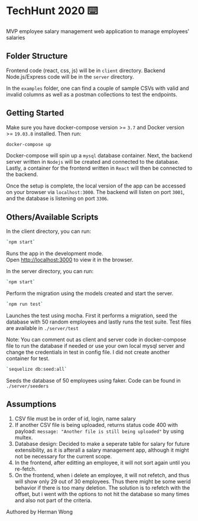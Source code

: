 # TechHunt 2020 ⌨️

MVP employee salary management web application to manage employees' salaries

## Folder Structure

Frontend code (react, css, js) will be in `client` directory. Backend Node.js/Express code will be in the `server` directory.

In the `examples` folder, one can find a couple of sample CSVs with valid and invalid columns as well as a postman collections to test the endpoints.

## Getting Started

Make sure you have docker-compose version >= `3.7` and Docker version >= `19.03.8` installed. Then run:

```bash
docker-compose up
```

Docker-compose will spin up a `mysql` database container. Next, the backend server written in `Nodejs` will be created and connected to the database. Lastly, a container for the frontend written in `React` will then be connected to the backend.

Once the setup is complete, the local version of the app can be accessed on your browser via `localhost:3000`. The backend will listen on port `3001`, and the database is listening on port `3306`.

## Others/Available Scripts

In the client directory, you can run:

```bash
`npm start`
```

Runs the app in the development mode.<br>
Open [http://localhost:3000](http://localhost:3000) to view it in the browser.

In the server directory, you can run:

```bash
`npm start`
```

Perform the migration using the models created and start the server.

```bash
`npm run test`
```

Launches the test using mocha. First it performs a migration, seed the database with 50 random employees and lastly runs the test suite. Test files are available in `./server/test`

Note: You can comment out as client and server code in docker-compose file to run the database if needed or use your own local mysql server and change the credentials in test in config file. I did not create another container for test.

```bash
`sequelize db:seed:all`
```

Seeds the database of 50 employees using faker. Code can be found in `./server/seeders`

## Assumptions

1. CSV file must be in order of id, login, name salary
2. If another CSV file is being uploaded, returns status code 400 with payload: `message: "Another file is still being uploaded"` by using multex.
3. Database design: Decided to make a seperate table for salary for future extensibility, as it is afterall a salary management app, although it might not be necessary for the current scope.
4. In the frontend, after editting an employee, it will not sort again until you re-fetch.
5. On the frontend, when i delete an employee, it will not refetch, and thus will show only 29 out of 30 employees. Thus there might be some werid behavior if there is too many deletion. The solution is to refetch with the offset, but i went with the options to not hit the database so many times and also not part of the criteria.

Authored by Herman Wong
